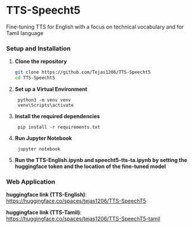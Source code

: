# TTS-Speecht5
Fine-tuning TTS for English with a focus on technical vocabulary and for Tamil language

### Setup and Installation

1. **Clone the repository**
   ```bash
   git clone https://github.com/Tejas1206/TTS-Speecht5
   cd TTS-Speecht5
   ```
2. **Set up a Virtual Environment**
   ```Shell
    python3 -m venv venv
    venv\Scripts\activate  
    ```
3. **Install the required dependencies**
   ```Shell
    pip install -r requirements.txt  
    ```
4. **Run Jupyter Notebook**
   ```Shell
    jupyter notebook  
    ```
5. **Run the TTS-English.ipynb and speecht5-tts-ta.ipynb by setting the huggingface token and the location of the fine-tuned model**

### Web Application

**huggingface link (TTS-English)**: https://huggingface.co/spaces/tejas1206/TTS-SpeechT5

**huggingface link (TTS-Tamil)**: https://huggingface.co/spaces/tejas1206/TTS-SpeechT5-tamil
